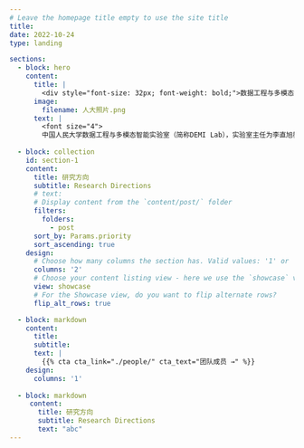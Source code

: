 ```yaml
---
# Leave the homepage title empty to use the site title
title:
date: 2022-10-24
type: landing

sections:
  - block: hero
    content:
      title: |
        <div style="font-size: 32px; font-weight: bold;">数据工程与多模态智能实验室   </div><div style="font-size: 18px; font-weight: bold; line-height: 2.5;">Data Engineering & Multimodal Intelligence Laboratory (DEMI)</div>
      image:
        filename: 人大照片.png
      text: |
        <font size="4">
        中国人民大学数据工程与多模态智能实验室（简称DEMI Lab），实验室主任为李直旭教授，现为中国人民大学信息学院、智慧治理学院双聘教授，博士生导师。实验室主要从事大语言模型、知识图谱、数据工程与知识工程、数据治理、自然语言处理、多模态智能等方面的研究工作。多年来，实验室在国家自然科学基金、省部委基金和各类校企联合项目的支持下，发表了大量高水平学术论文，其中包括中国计算机学会推荐的A/B类国际会议和期刊论文(TKDE、ICDE、ACL、AAAI、IJCAI等)200余篇，拥有专利60余项，与科大讯飞、华为、阿里等公司保持长期校企合作。已为国家与社会培养研究生30余人。</font>
  
  - block: collection
    id: section-1
    content:
      title: 研究方向
      subtitle: Research Directions
      # text: 
      # Display content from the `content/post/` folder
      filters:
        folders:
          - post
      sort_by: Params.priority
      sort_ascending: true
    design:
      # Choose how many columns the section has. Valid values: '1' or '2'.
      columns: '2'
      # Choose your content listing view - here we use the `showcase` view
      view: showcase
      # For the Showcase view, do you want to flip alternate rows?
      flip_alt_rows: true

  - block: markdown
    content:
      title:
      subtitle:
      text: |
        {{% cta cta_link="./people/" cta_text="团队成员 →" %}}
    design:
      columns: '1'
    
  - block: markdown
     content:
       title: 研究方向
       subtitle: Research Directions
       text: "abc"
---
```

<script type="text/javascript" id="clustrmaps" src="//clustrmaps.com/map_v2.js?d=EQlzbYG8AHpo0ulfHm23padGhx0xu5Ffpj981o6hJSo&cl=ffffff&w=a"></script>
